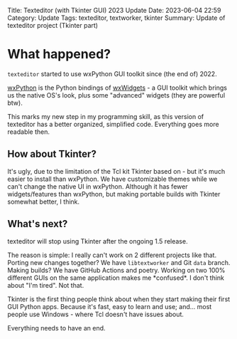 Title: Texteditor (with Tkinter GUI) 2023 Update
Date: 2023-06-04 22:59
Category: Update
Tags: texteditor, textworker, tkinter
Summary: Update of texteditor project (Tkinter part)

# What happened?
```texteditor``` started to use wxPython GUI toolkit since (the end of) 2022.

[wxPython](https://wxpython.org) is the Python bindings of [wxWidgets](https://wxwidgets.org) - a GUI toolkit which brings us the native OS's look, plus some "advanced" widgets (they are powerful btw).

This marks my new step in my programming skill, as this version of texteditor has a better organized, simplified code. Everything goes more readable then.

## How about Tkinter?
It's ugly, due to the limitation of the Tcl kit Tkinter based on - but it's much easier to install than wxPython. We have customizable themes while we can't change the native UI in wxPython. Although it has fewer widgets/features than wxPython, but making portable builds with Tkinter somewhat better, I think.

## What's next?
texteditor will stop using Tkinter after the ongoing 1.5 release.

The reason is simple: I really can't work on 2 different projects like that. Porting new changes together? We have ```libtextworker``` and Git ```data``` branch. Making builds? We have GitHub Actions and poetry. Working on two 100% different GUIs on the same application makes me \*confused*. I don't think about "I'm tired". Not that.

Tkinter is the first thing people think about when they start making their first GUI Python apps. Because it's fast, easy to learn and use; and... most people use Windows - where Tcl doesn't have issues about.

Everything needs to have an end.